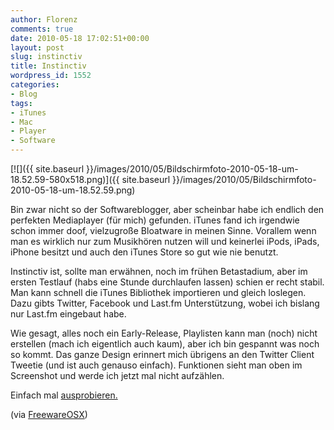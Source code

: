 ```yaml
---
author: Florenz
comments: true
date: 2010-05-18 17:02:51+00:00
layout: post
slug: instinctiv
title: Instinctiv
wordpress_id: 1552
categories:
- Blog
tags:
- iTunes
- Mac
- Player
- Software
---
```


[![]({{ site.baseurl }}/images/2010/05/Bildschirmfoto-2010-05-18-um-18.52.59-580x518.png)]({{ site.baseurl }}/images/2010/05/Bildschirmfoto-2010-05-18-um-18.52.59.png)

Bin zwar nicht so der Softwareblogger, aber scheinbar habe ich endlich den perfekten Mediaplayer (für mich) gefunden. iTunes fand ich irgendwie schon immer doof, vielzugroße Bloatware in meinen Sinne. Vorallem wenn man es wirklich nur zum Musikhören nutzen will und keinerlei iPods, iPads, iPhone besitzt und auch den iTunes Store so gut wie nie benutzt.

Instinctiv ist, sollte man erwähnen, noch im frühen Betastadium, aber im ersten Testlauf (habs eine Stunde durchlaufen lassen) schien er recht stabil. Man kann schnell die iTunes Bibliothek importieren und gleich loslegen. Dazu gibts Twitter, Facebook und Last.fm Unterstützung, wobei ich bislang nur Last.fm eingebaut habe.

Wie gesagt, alles noch ein Early-Release, Playlisten kann man (noch) nicht erstellen (mach ich eigentlich auch kaum), aber ich bin gespannt was noch so kommt. Das ganze Design erinnert mich übrigens an den Twitter Client Tweetie (und ist auch genauso einfach).
Funktionen sieht man oben im Screenshot und werde ich jetzt mal nicht aufzählen.

Einfach mal [ausprobieren. ](http://instinctiv.com/)

(via [FreewareOSX](http://freewareosx.wordpress.com/2010/05/07/instinctive-schlanke-itunes-alternative/))
